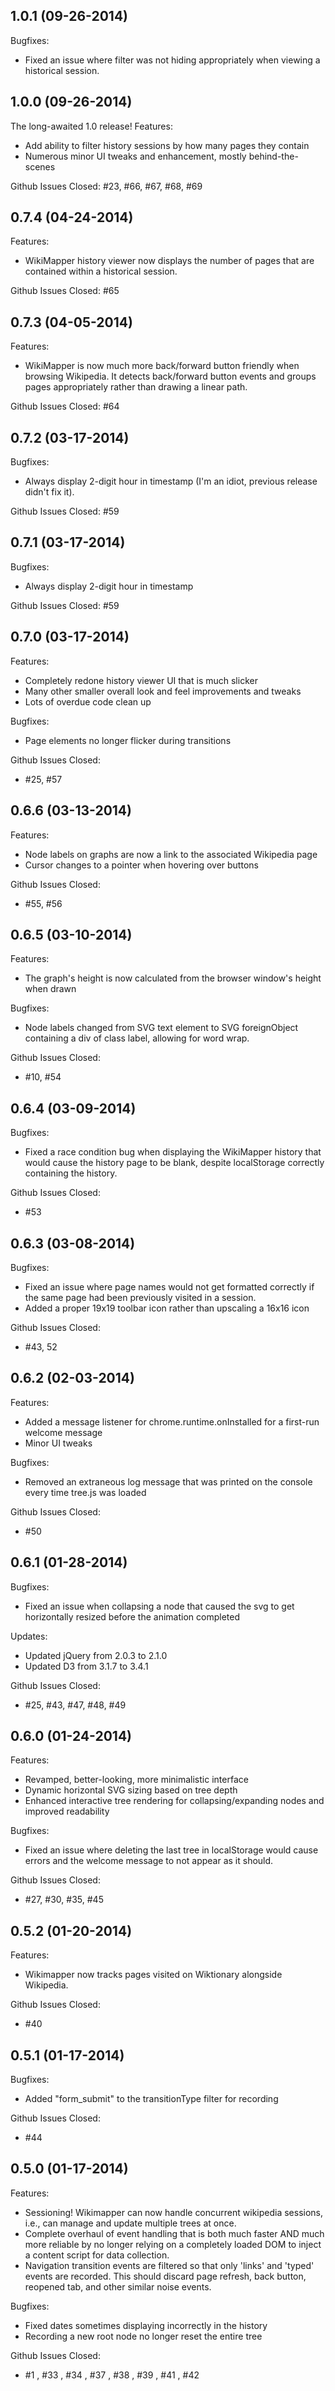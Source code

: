 ## 1.0.1 (09-26-2014)
Bugfixes:
- Fixed an issue where filter was not hiding appropriately when viewing a historical session.

## 1.0.0 (09-26-2014)
The long-awaited 1.0 release!
Features:
- Add ability to filter history sessions by how many pages they contain
- Numerous minor UI tweaks and enhancement, mostly behind-the-scenes

Github Issues Closed: #23, #66, #67, #68, #69


## 0.7.4 (04-24-2014)
Features:
- WikiMapper history viewer now displays the number of pages that are contained within a historical session.

Github Issues Closed: #65

## 0.7.3 (04-05-2014)
Features:
- WikiMapper is now much more back/forward button friendly when browsing Wikipedia. It detects back/forward button events and groups pages appropriately rather than drawing a linear path.

Github Issues Closed: #64

## 0.7.2 (03-17-2014)
Bugfixes:
- Always display 2-digit hour in timestamp (I'm an idiot, previous release didn't fix it).

Github Issues Closed: #59

## 0.7.1 (03-17-2014)
Bugfixes:
- Always display 2-digit hour in timestamp

Github Issues Closed: #59

## 0.7.0 (03-17-2014)
Features:
- Completely redone history viewer UI that is much slicker
- Many other smaller overall look and feel improvements and tweaks
- Lots of overdue code clean up

Bugfixes:
- Page elements no longer flicker during transitions

Github Issues Closed:
- #25, #57

## 0.6.6 (03-13-2014)
Features:
- Node labels on graphs are now a link to the associated Wikipedia page
- Cursor changes to a pointer when hovering over buttons

Github Issues Closed:
- #55, #56

## 0.6.5 (03-10-2014)
Features:
- The graph's height is now calculated from the browser window's height when drawn

Bugfixes:
- Node labels changed from SVG text element to SVG foreignObject containing a div of class label, allowing for word wrap.

Github Issues Closed:
- #10, #54


## 0.6.4 (03-09-2014)
Bugfixes:
- Fixed a race condition bug when displaying the WikiMapper history that would cause the history page to be blank, despite localStorage correctly containing the history.

Github Issues Closed:
- #53

## 0.6.3 (03-08-2014)
Bugfixes:
- Fixed an issue where page names would not get formatted correctly if the same page had been previously visited in a session.
- Added a proper 19x19 toolbar icon rather than upscaling a 16x16 icon

Github Issues Closed:
- #43, 52


## 0.6.2 (02-03-2014)
Features:
- Added a message listener for chrome.runtime.onInstalled for a first-run welcome message
- Minor UI tweaks

Bugfixes:
- Removed an extraneous log message that was printed on the console every time tree.js was loaded

Github Issues Closed:
- #50

## 0.6.1 (01-28-2014)
Bugfixes:
- Fixed an issue when collapsing a node that caused the svg to get horizontally resized before the animation completed

Updates:
- Updated jQuery from 2.0.3 to 2.1.0
- Updated D3 from 3.1.7 to 3.4.1

Github Issues Closed:
- #25, #43, #47, #48, #49

## 0.6.0 (01-24-2014)
Features:
- Revamped, better-looking, more minimalistic interface
- Dynamic horizontal SVG sizing based on tree depth
- Enhanced interactive tree rendering for collapsing/expanding nodes and improved readability

Bugfixes:
- Fixed an issue where deleting the last tree in localStorage would cause errors and the welcome message to not appear as it should.

Github Issues Closed:
- #27, #30, #35, #45

## 0.5.2 (01-20-2014)
Features:
- Wikimapper now tracks pages visited on Wiktionary alongside Wikipedia.

Github Issues Closed:
- #40

## 0.5.1 (01-17-2014)
Bugfixes:
- Added "form_submit" to the transitionType filter for recording

Github Issues Closed:
- #44

## 0.5.0 (01-17-2014)

Features:
- Sessioning! Wikimapper can now handle concurrent wikipedia sessions, i.e., can manage and update multiple trees at once.
- Complete overhaul of event handling that is both much faster  AND much more reliable by no longer relying on a completely loaded DOM to inject a content script for data collection.
- Navigation transition events are filtered so that only 'links' and 'typed' events are recorded. This should discard page refresh, back button, reopened tab, and other similar noise events.

Bugfixes:
- Fixed dates sometimes displaying incorrectly in the history
- Recording a new root node no longer reset the entire tree

Github Issues Closed:
- #1 , #33 , #34 , #37 , #38 , #39 , #41 , #42
